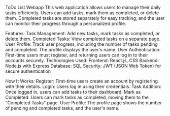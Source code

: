 ToDo List Webapp
This web application allows users to manage their daily tasks efficiently. Users can add tasks, mark them as completed, or delete them. Completed tasks are stored separately for easy tracking, and the user can monitor their progress through a personalized profile.

Features:
    Task Management: Add new tasks, mark tasks as completed, or delete them.
    Completed Tasks: View completed tasks on a separate page.
    User Profile: Track user progress, including the number of tasks pending and completed. The profile displays the user's name.
    User Authentication: First-time users must register, and returning users can log in to their accounts securely.
Technologies Used:
    Frontend: React.js, CSS
    Backend: Node.js with Express
    Database: SQL
    Security: JWT (JSON Web Token) for secure authentication

How It Works:
    Register: First-time users create an account by registering with their details.
    Login: Users log in using their credentials.
    Task Addition: Once logged in, users can add tasks to their dashboard.
    Mark as Completed: Users can mark tasks as completed, moving them to the "Completed Tasks" page.
    User Profile: The profile page shows the number of pending and completed tasks, and the user's name.
